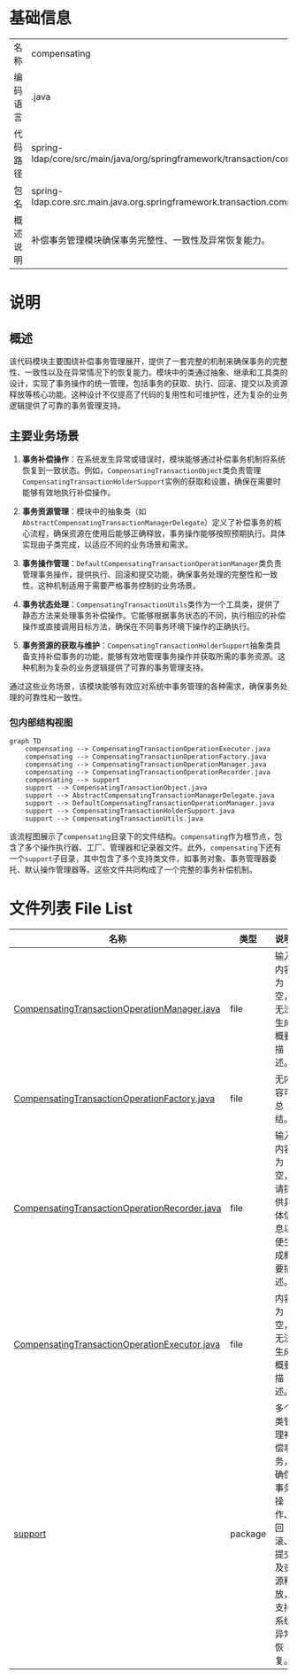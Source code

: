 # 基础信息

|      |      |
|------|------|
| 名称 | compensating |
| 编码语言 | .java |
| 代码路径 | spring-ldap/core/src/main/java/org/springframework/transaction/compensating |
| 包名 | spring-ldap.core.src.main.java.org.springframework.transaction.compensating |
| 概述说明 | 补偿事务管理模块确保事务完整性、一致性及异常恢复能力。 |

# 说明

## 概述

该代码模块主要围绕补偿事务管理展开，提供了一套完整的机制来确保事务的完整性、一致性以及在异常情况下的恢复能力。模块中的类通过抽象、继承和工具类的设计，实现了事务操作的统一管理，包括事务的获取、执行、回滚、提交以及资源释放等核心功能。这种设计不仅提高了代码的复用性和可维护性，还为复杂的业务逻辑提供了可靠的事务管理支持。

## 主要业务场景

1. **事务补偿操作**：在系统发生异常或错误时，模块能够通过补偿事务机制将系统恢复到一致状态。例如，`CompensatingTransactionObject`类负责管理`CompensatingTransactionHolderSupport`实例的获取和设置，确保在需要时能够有效地执行补偿操作。

2. **事务资源管理**：模块中的抽象类（如`AbstractCompensatingTransactionManagerDelegate`）定义了补偿事务的核心流程，确保资源在使用后能够正确释放，事务操作能够按照预期执行。具体实现由子类完成，以适应不同的业务场景和需求。

3. **事务操作管理**：`DefaultCompensatingTransactionOperationManager`类负责管理事务操作，提供执行、回滚和提交功能，确保事务处理的完整性和一致性。这种机制适用于需要严格事务控制的业务场景。

4. **事务状态处理**：`CompensatingTransactionUtils`类作为一个工具类，提供了静态方法来处理事务补偿操作。它能够根据事务状态的不同，执行相应的补偿操作或直接调用目标方法，确保在不同事务环境下操作的正确执行。

5. **事务资源的获取与维护**：`CompensatingTransactionHolderSupport`抽象类具备支持补偿事务的功能，能够有效地管理事务操作并获取所需的事务资源。这种机制为复杂的业务逻辑提供了可靠的事务管理支持。

通过这些业务场景，该模块能够有效应对系统中事务管理的各种需求，确保事务处理的可靠性和一致性。


### 包内部结构视图

```mermaid
graph TD
    compensating --> CompensatingTransactionOperationExecutor.java
    compensating --> CompensatingTransactionOperationFactory.java
    compensating --> CompensatingTransactionOperationManager.java
    compensating --> CompensatingTransactionOperationRecorder.java
    compensating --> support
    support --> CompensatingTransactionObject.java
    support --> AbstractCompensatingTransactionManagerDelegate.java
    support --> DefaultCompensatingTransactionOperationManager.java
    support --> CompensatingTransactionHolderSupport.java
    support --> CompensatingTransactionUtils.java
```

该流程图展示了`compensating`目录下的文件结构。`compensating`作为根节点，包含了多个操作执行器、工厂、管理器和记录器文件。此外，`compensating`下还有一个`support`子目录，其中包含了多个支持类文件，如事务对象、事务管理器委托、默认操作管理器等。这些文件共同构成了一个完整的事务补偿机制。

# 文件列表 File List

| 名称   | 类型  | 说明 |
|-------|------|-------------|
| [CompensatingTransactionOperationManager.java](CompensatingTransactionOperationManager.md) | file | 输入内容为空，无法生成概要描述。 |
| [CompensatingTransactionOperationFactory.java](CompensatingTransactionOperationFactory.md) | file | 无内容可总结。 |
| [CompensatingTransactionOperationRecorder.java](CompensatingTransactionOperationRecorder.md) | file | 输入内容为空，请提供具体信息以便生成概要描述。 |
| [CompensatingTransactionOperationExecutor.java](CompensatingTransactionOperationExecutor.md) | file | 内容为空，无法生成概要描述。 |
| [support](support/_module.md) | package | 多个类管理补偿事务，确保事务操作、回滚、提交及资源释放，支持系统异常恢复。 |


